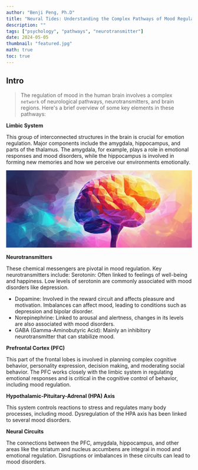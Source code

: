 ```yaml
---
author: "Benji Peng, Ph.D"
title: "Neural Tides: Understanding the Complex Pathways of Mood Regulation in the Human Brain"
description: ""
tags: ["psychology", "pathways", "neurotransmitter"]
date: 2024-05-05
thumbnail: "featured.jpg"
math: true
toc: true
---
```


## Intro

> The regulation of mood in the human brain involves a complex `network` of neurological pathways, neurotransmitters, and brain regions. Here's a brief overview of some key elements in these pathways:

**Limbic System**

This group of interconnected structures in the brain is crucial for emotion regulation. Major components include the amygdala, hippocampus, and parts of the thalamus. The amygdala, for example, plays a role in emotional responses and mood disorders, while the hippocampus is involved in forming new memories and how we perceive our environments emotionally.

![limbic](limbic.jpg)

**Neurotransmitters**

These chemical messengers are pivotal in mood regulation. Key neurotransmitters include:
Serotonin: Often linked to feelings of well-being and happiness. Low levels of serotonin are commonly associated with mood disorders like depression.

- Dopamine: Involved in the reward circuit and affects pleasure and motivation. Imbalances can affect mood, leading to conditions such as depression and bipolar disorder.
- Norepinephrine: Linked to arousal and alertness, changes in its levels are also associated with mood disorders.
- GABA (Gamma-Aminobutyric Acid): Mainly an inhibitory neurotransmitter that can stabilize mood.

**Prefrontal Cortex (PFC)**

This part of the frontal lobes is involved in planning complex cognitive behavior, personality expression, decision making, and moderating social behavior. The PFC works closely with the limbic system in regulating emotional responses and is critical in the cognitive control of behavior, including mood regulation.

**Hypothalamic-Pituitary-Adrenal (HPA) Axis**

This system controls reactions to stress and regulates many body processes, including mood. Dysregulation of the HPA axis has been linked to several mood disorders.

**Neural Circuits**

The connections between the PFC, amygdala, hippocampus, and other areas like the striatum and nucleus accumbens are integral in mood and emotional regulation. Disruptions or imbalances in these circuits can lead to mood disorders.
